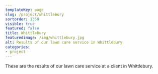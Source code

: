 ```yaml
---
templateKey: page
slug: /project/whittlebury
sortorder: 1350
visible: true
featured: false
title: Whittlebury
featuredimage: /img/whittlebury.jpg
alt: Results of our lawn care service in Whittlebury
categories:
- project
---
```

These are the results of our lawn care service at a client in Whittlebury.


